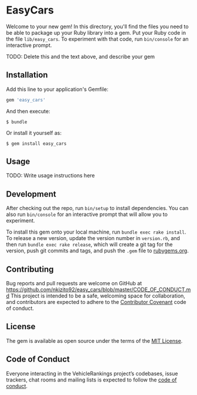 # EasyCars

Welcome to your new gem! In this directory, you'll find the files you need to be able to package up your Ruby library into a gem. Put your Ruby code in the file `lib/easy_cars`. To experiment with that code, run `bin/console` for an interactive prompt.

TODO: Delete this and the text above, and describe your gem

## Installation

Add this line to your application's Gemfile:

```ruby
gem 'easy_cars'
```

And then execute:

    $ bundle

Or install it yourself as:

    $ gem install easy_cars

## Usage

TODO: Write usage instructions here

## Development

After checking out the repo, run `bin/setup` to install dependencies. You can also run `bin/console` for an interactive prompt that will allow you to experiment.

To install this gem onto your local machine, run `bundle exec rake install`. To release a new version, update the version number in `version.rb`, and then run `bundle exec rake release`, which will create a git tag for the version, push git commits and tags, and push the `.gem` file to [rubygems.org](https://rubygems.org).

## Contributing

Bug reports and pull requests are welcome on GitHub at https://github.com/nkizito92/easy_cars/blob/master/CODE_OF_CONDUCT.md This project is intended to be a safe, welcoming space for collaboration, and contributors are expected to adhere to the [Contributor Covenant](http://contributor-covenant.org) code of conduct.

## License

The gem is available as open source under the terms of the [MIT License](https://opensource.org/licenses/MIT).

## Code of Conduct

Everyone interacting in the VehicleRankings project’s codebases, issue trackers, chat rooms and mailing lists is expected to follow the [code of conduct](https://github.com/nkizito92/easy_cars/blob/master/CODE_OF_CONDUCT.md).
